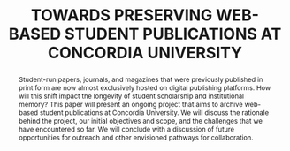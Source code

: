 ---
abstract: Student-run papers, journals, and magazines that were previously published
  in print form are now almost exclusively hosted on digital publishing platforms.
  How will this shift impact the longevity of student scholarship and institutional
  memory? This paper will present an ongoing project that aims to archive web-based
  student publications at Concordia University. We will discuss the rationale behind
  the project, our initial objectives and scope, and the challenges that we have encountered
  so far. We will conclude with a discussion of future opportunities for outreach
  and other envisioned pathways for collaboration.
creators:
- Sarah Lake
- John Richan
date: null
document_url: https://www.ideals.illinois.edu/items/128316/bitstreams/428997/data.pdf
grand_parent: iPRES
institutions: []
keywords:
- web archiving
- student publications
- university archives
- academic libraries
- archive-it
landing_page_url: https://hdl.handle.net/2142/121113
language: eng
layout: publication
license: CC-BY 4.0 International
notes_url: null
parent: iPRES 2023
publication_type: paper
size: null
slides_url: https://hdl.handle.net/2142/121685
source_name: iPRES
stream_url: null
title: TOWARDS PRESERVING WEB-BASED STUDENT PUBLICATIONS AT CONCORDIA UNIVERSITY
year: 2023
---
